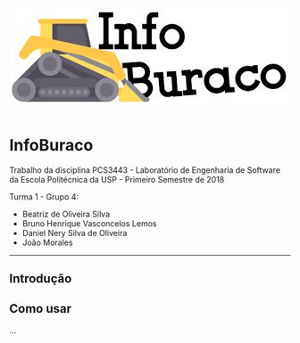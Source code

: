 ![](InfoBuraco/res/Logo.png)

# InfoBuraco

Trabalho da disciplina PCS3443 - Laboratório de Engenharia de Software da Escola Politécnica da USP - Primeiro Semestre de 2018

Turma 1 - Grupo 4:
* Beatriz de Oliveira Silva
* Bruno Henrique Vasconcelos Lemos
* Daniel Nery Silva de Oliveira
* João Morales

-------------------------------

## Introdução

## Como usar

...
